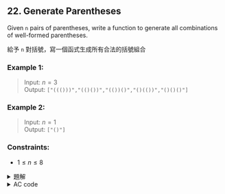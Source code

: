 ## 22. Generate Parentheses  

Given `n` pairs of parentheses, write a function to generate all combinations of well-formed parentheses.  

給予 `n` 對括號，寫一個函式生成所有合法的括號組合  

### Example 1:  

> Input: $n = 3$  
> Output: `["((()))","(()())","(())()","()(())","()()()"]`  

### Example 2:  

> Input: $n = 1$  
> Output: `["()"]`  

### Constraints:  

* $1 \leq n \leq 8$  

<details>

<summary>題解</summary>

利用 DFS 所有可能的括號排列  
在搜索過程中不斷檢查當前的排列是否合法  

兩變數代表左、右括號的個數  
最後只需要左括號與右括號個數正確就可以了  

```cpp
class Solution {
public:
    vector<string> ans={};

    vector<string> generateParenthesis(int n) {
        dfs("",n,0,0);
        return ans;
    }
    void dfs(string temp,int n,int l,int r){
        if(temp.size()==2*n){
            ans.push_back(temp);
            return;
        }
        else{
            if(l<n){
                dfs(temp+'(',n,l+1,r);
            }
            if(r<l){
                dfs(temp+')',n,l,r+1);
            }
        }
    }
};
```

<img width="668" alt="leet0022_0" src="https://github.com/user-attachments/assets/639cd145-cb00-4373-bbd7-ef334b0ba75f">  

* 空間複雜度： $O(n)$  
* 時間複雜度： $O(2^n)$  

</details>

<details>

<summary>AC code</summary>

```cpp
class Solution {
public:
    vector<string> ans={};

    vector<string> generateParenthesis(int n) {
        dfs("",n,0,0);
        return ans;
    }
    void dfs(string temp,int n,int l,int r){
        if(temp.size()==2*n){
            ans.push_back(temp);
            return;
        }
        else{
            if(l<n){
                dfs(temp+'(',n,l+1,r);
            }
            if(r<l){
                dfs(temp+')',n,l,r+1);
            }
        }
    }
};
```

</details>
